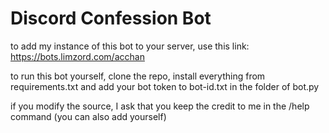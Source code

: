 # Discord Confession Bot
to add my instance of this bot to your server, use this link:
https://bots.limzord.com/acchan

to run this bot yourself, clone the repo, install everything from requirements.txt and add your bot token to bot-id.txt in the folder of bot.py

if you modify the source, I ask that you keep the credit to me in the /help command (you can also add yourself)
